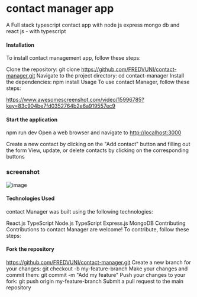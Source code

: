 # contact manager app

A Full stack typescript contact app with node js express mongo db and react js - with typescript

#### Installation

To install contact management app, follow these steps:

Clone the repository: git clone <https://github.com/FREDVUNI/contact-manager.git>
Navigate to the project directory: cd contact-manager
Install the dependencies: npm install
Usage
To use contact Manager, follow these steps:

<https://www.awesomescreenshot.com/video/15996785?key=83c904be7fd0352764b2e6a919557ec9>

#### Start the application

npm run dev
Open a web browser and navigate to <http://localhost:3000>

Create a new contact by clicking on the "Add contact" button and filling out the form
View, update, or delete contacts by clicking on the corresponding buttons

### screenshot
![image](https://user-images.githubusercontent.com/41730664/229774853-042fdc26-03b4-480d-9a93-0de158c15245.png)


#### Technologies Used

contact Manager was built using the following technologies:

React.js TypeScript
Node.js TypeScript
Express.js
MongoDB
Contributing
Contributions to contact Manager are welcome! To contribute, follow these steps:

#### Fork the repository

<https://github.com/FREDVUNI/contact-manager.git>
Create a new branch for your changes: git checkout -b my-feature-branch
Make your changes and commit them: git commit -m "Add my feature"
Push your changes to your fork: git push origin my-feature-branch
Submit a pull request to the main repository
